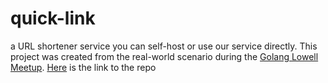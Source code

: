 # quick-link
a URL shortener service you can self-host or use our service directly. This project was created from the real-world scenario during the [Golang Lowell Meetup](https://www.meetup.com/golang-lowell/events/302222942/). [Here](https://github.com/golanglowell/real-world-scenarios/tree/main/aug-2-24/url-shortener) is the link to the repo
